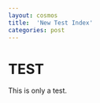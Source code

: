 ```yaml
---
layout: cosmos
title:  'New Test Index'
categories: post
---
```


<h1>TEST</h1>

<p class="lead">
	This is only a test.
</p>


